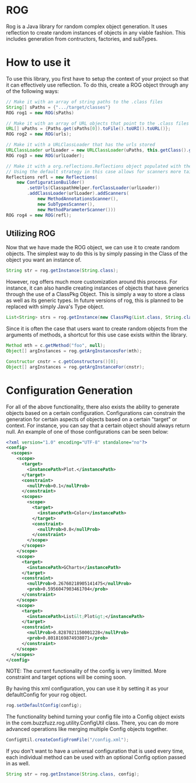# ROG
Rog is a Java library for random complex object generation. It uses reflection to create random instances of objects in any viable fashion. This includes generation from contructors, factories, and subTypes.

# How to use it

To use this library, you first have to setup the context of your project so that it can effectively use reflection. To do this, create a ROG object through any of the following ways:

```java
// Make it with an array of string paths to the .class files
String[] sPaths = {".../target/classes"}
ROG rog1 = new ROG(sPaths)
```
```java
// Make it with an array of URL objects that point to the .class files
URL[] uPaths = {Paths.get(sPaths[0]).toFile().toURI().toURL()};
ROG rog2 = new ROG(urls);
```
```java
// Make it with a URLClassLoader that has the urls stored
URLClassLoader urlLoader = new URLClassLoader(uPaths, this.getClass().getClassLoader());
ROG rog3 = new ROG(urlLoader);
```
```java
// Make it with a org.reflections.Reflections object populated with the appropriate scanners.
// Using the default strategy in this case allows for scanners more tailor made for random object genereation
Reflections refl = new Reflections(
    new ConfigurationBuilder()
        .setUrls(ClasspathHelper.forClassLoader(urlLoader))
        .addClassLoader(urlLoader).addScanners(
            new MethodAnnotationsScanner(),
            new SubTypesScanner(),
            new MethodParameterScanner()))
ROG rog4 = new ROG(refl);
```

## Utilizing ROG

Now that we have made the ROG object, we can use it to create random objects. The simplest way to do this is by simply passing in the Class of the object you want an instance of.

```java
String str = rog.getInstance(String.class);
```

However, rog offers much more customization around this process. For instance, it can also handle creating instances of objects that have generics through the use of a ClassPkg Object. This is simply a way to store a class as well as its generic types. In future versions of rog, this is planned to be replaced with simply Java's Type object.

```java
List<String> strs = rog.getInstance(new ClassPkg(List.class, String.class));
```

Since it is often the case that users want to create random objects from the arguments of methods, a shortcut for this use case exists within the library.

```java
Method mth = c.getMethod("foo", null);
Object[] argInstances = rog.getArgInstancesFor(mth);
```
```java
Constructor cnstr = c.getConstructors()[0];
Object[] argInstances = rog.getArgInstanceFor(cnstr);
```

# Configuration Generation

For all of the above functionality, there also exists the ability to generate objects based on a certain configuration. Configurations can constrain the generation for certain aspects of objects based on a certain "target" or context. For instance, you can say that a certain object should always return null. An example of one of those configurations can be seen below:
```xml
<?xml version="1.0" encoding="UTF-8" standalone="no"?>
<config>
  <scopes>
    <scope>
      <target>
        <instancePath>Plot.</instancePath>
      </target>
      <constraint>
        <nullProb>0.1</nullProb>
      </constraint>
      <scopes>
        <scope>
          <target>
            <instancePath>Color</instancePath>
          </target>
          <constraint>
            <nullProb>0.8</nullProb>
          </constraint>
        </scope>
      </scopes>
    </scope>
    <scope>
      <target>
        <instancePath>GCharts</instancePath>
      </target>
      <constraint>
        <nullProb>0.26760218905141475</nullProb>
        <prob>0.5956047903461704</prob>
      </constraint>
    </scope>
    <scope>
      <target>
        <instancePath>List&lt;Plot&gt;</instancePath>
      </target>
      <constraint>
        <nullProb>0.8287021150001228</nullProb>
        <prob>0.8018169874938071</prob>
      </constraint>
    </scope>
  </scopes>
</config>
```

NOTE: The current functionality of the config is very limitted. More constraint and target options will be coming soon.

By having this xml configuration, you can use it by setting it as your defaultConfig for your rog object.

```java
rog.setDefaultConfig(config);
```
The functionality behind turning your config file into a Config object exists in the com.buzzfuzz.rog.utility.ConfigUtil class. There, you can do more advanced operations like merging multiple Config objects together.
```java
ConfigUtil.createConfigFromFile("/config.xml");
```

If you don't want to have a universal configuration that is used every time, each individual method can be used with an optional Config option passed in as well.
```java
String str = rog.getInstance(String.class, config);
```
